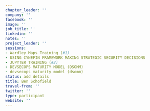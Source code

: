 ```yaml
---
chapter_leader: ''
company: ''
facebook: ''
image: ''
job_title: ''
linkedin: ''
notes: ''
project_leader: ''
sessions:
- Wardley Maps Training (#1)
- USING CYNEFIN FRAMEWORK MAKING STRATEGIC SECURITY DECISIONS
- JUPYTER TRAINING (#2)
- DEVSECOPS MATURITY MODEL (DSOMM)
- devsecops maturity model (dsomm)
status: add details
title: Ben Schofield
travel-from: ''
twitter: ''
type: participant
website: ''
---
```


<!-- put more details about participant here -->